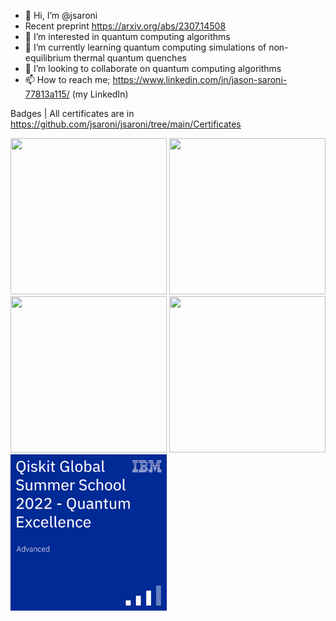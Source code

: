 - 👋 Hi, I’m @jsaroni
- Recent preprint https://arxiv.org/abs/2307.14508
- 👀 I’m interested in quantum computing algorithms
- 🌱 I’m currently learning quantum computing simulations of non-equilibrium thermal quantum quenches 
- 💞️ I’m looking to collaborate on quantum computing algorithms
- 📫 How to reach me; https://www.linkedin.com/in/jason-saroni-77813a115/ (my LinkedIn)

<!---
jsaroni/jsaroni is a ✨ special ✨ repository because its `README.md` (this file) appears on your GitHub profile.
You can click the Preview link to take a look at your changes.
--->


Badges | All certificates are in https://github.com/jsaroni/jsaroni/tree/main/Certificates

<img src="https://github.com/jsaroni/jsaroni/assets/77505813/9db8a69c-1d82-43ea-9d05-3aa4c42f29e9" width="250" height="250">
<img src="https://github.com/jsaroni/jsaroni/assets/77505813/b9fa77d4-34b9-4060-9521-9442ae837d36" width="250" height="250">
<img src="https://github.com/jsaroni/jsaroni/assets/77505813/3ff045f5-ad88-4c71-b389-f7a1e2597a90" width="250" height="250">
<img src="https://github.com/jsaroni/jsaroni/assets/77505813/218c9f3c-4aa5-4498-94d8-0e272e0efdf6" width="250" height="250">


<a href="https://www.credly.com/badges/93cc0c95-3361-4c6e-b127-18be15d70b0b" rel="nofollow">
    <img src="https://github.com/jsaroni/jsaroni/blob/main/qgss.png" width="250" height="250" style="max-width: 100%;">
</a>













